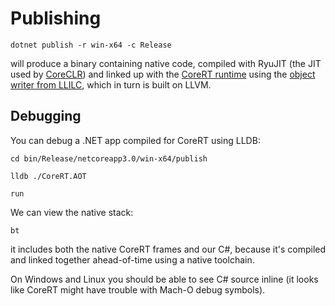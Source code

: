 # Publishing

```shell
dotnet publish -r win-x64 -c Release
```

will produce a binary containing native code, compiled with RyuJIT (the JIT used by [CoreCLR](https://github.com/dotnet/coreclr)) and linked up with the [CoreRT runtime](https://github.com/dotnet/corert) using the [object writer from LLILC](https://github.com/dotnet/llilc), which in turn is built on LLVM.

## Debugging

You can debug a .NET app compiled for CoreRT using LLDB:

```
cd bin/Release/netcoreapp3.0/win-x64/publish

lldb ./CoreRT.AOT
```

```
run
```

We can view the native stack:

```
bt
```

it includes both the native CoreRT frames and our C#, because it's compiled and linked together ahead-of-time using a native toolchain.

On Windows and Linux you should be able to see C# source inline (it looks like CoreRT might have trouble with Mach-O debug symbols).
